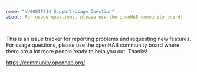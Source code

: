 ```yaml
---
name: "\U0001F914 Support/Usage Question"
about: For usage questions, please use the openHAB community board!

---
```


This is an issue tracker for reporting problems and requesting new features. For usage questions, please use the openHAB community board where there are a lot more people ready to help you out. Thanks!

https://community.openhab.org/
